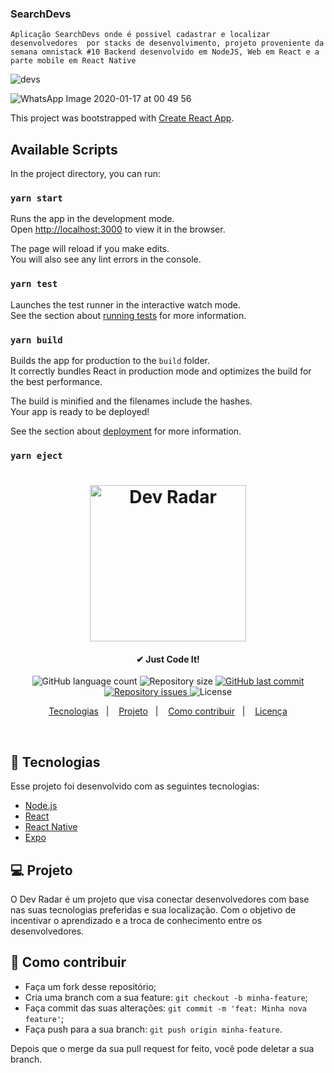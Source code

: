### SearchDevs
`Aplicação SearchDevs onde é possivel cadastrar e localizar desenvolvedores  por stacks de desenvolvimento, projeto proveniente da semana omnistack #10 Backend desenvolvido em NodeJS, Web em React e a parte mobile em React Native`


![devs](https://user-images.githubusercontent.com/48248470/72473145-d4b57180-37c4-11ea-93ca-06c7e8903f54.png)

![WhatsApp Image 2020-01-17 at 00 49 56](https://user-images.githubusercontent.com/48248470/72581809-5ab5e300-38bf-11ea-99e8-92c992373865.jpeg)

This project was bootstrapped with [Create React App](https://github.com/facebook/create-react-app).

## Available Scripts

In the project directory, you can run:

### `yarn start`

Runs the app in the development mode.<br />
Open [http://localhost:3000](http://localhost:3000) to view it in the browser.

The page will reload if you make edits.<br />
You will also see any lint errors in the console.

### `yarn test`

Launches the test runner in the interactive watch mode.<br />
See the section about [running tests](https://facebook.github.io/create-react-app/docs/running-tests) for more information.

### `yarn build`

Builds the app for production to the `build` folder.<br />
It correctly bundles React in production mode and optimizes the build for the best performance.

The build is minified and the filenames include the hashes.<br />
Your app is ready to be deployed!

See the section about [deployment](https://facebook.github.io/create-react-app/docs/deployment) for more information.

### `yarn eject`


<h1 align="center">
    <img alt="Dev Radar" title="#ben10" src=".github/logo.png" width="250px" />
</h1>

<h4 align="center">
  ✔ Just Code It!
</h4>
<p align="center">
  <img alt="GitHub language count" src="https://img.shields.io/github/languages/count/guilhermepaitax/dev-radar.svg">

  <img alt="Repository size" src="https://img.shields.io/github/repo-size/guilhermepaitax/dev-radar.svg">
  
  <a href="https://github.com/guilhermepaitax/dev-radar/commits/master">
    <img alt="GitHub last commit" src="https://img.shields.io/github/last-commit/guilhermepaitax/dev-radar.svg">
  </a>

  <a href="https://github.com/guilhermepaitax/dev-radar/issues">
    <img alt="Repository issues" src="https://img.shields.io/github/issues/guilhermepaitax/dev-radar.svg">
  </a>

  <img alt="License" src="https://img.shields.io/badge/license-MIT-brightgreen">
</p>

<p align="center">
  <a href="#rocket-tecnologias">Tecnologias</a>&nbsp;&nbsp;&nbsp;|&nbsp;&nbsp;&nbsp;
  <a href="#-projeto">Projeto</a>&nbsp;&nbsp;&nbsp;|&nbsp;&nbsp;&nbsp;
  <!-- <a href="#🔖-layout">Layout</a>&nbsp;&nbsp;&nbsp;|&nbsp;&nbsp;&nbsp; -->
  <a href="#-como-contribuir">Como contribuir</a>&nbsp;&nbsp;&nbsp;|&nbsp;&nbsp;&nbsp;
  <a href="#memo-licença">Licença</a>
</p>

<br>

<!-- <p align="center">
  <img alt="Frontend" src=".github/devradar.png" width="100%">
</p> -->

## :rocket: Tecnologias

Esse projeto foi desenvolvido com as seguintes tecnologias:

- [Node.js](https://nodejs.org/en/)
- [React](https://reactjs.org)
- [React Native](https://facebook.github.io/react-native/)
- [Expo](https://expo.io/)

## 💻 Projeto

O Dev Radar é um projeto que visa conectar desenvolvedores com base nas suas tecnologias preferidas e sua localização. Com o objetivo de incentivar o aprendizado e a troca de conhecimento entre os desenvolvedores.

<!-- ## 🔖 Layout

Você pode baixar o layout do projeto no formato `.sketch` através [desse link](https://rocketseat-cdn.s3-sa-east-1.amazonaws.com/semana-omnistack/aircnc.sketch).

Para abrir o arquivo no formato `.sketch` em qualquer sistema operacional utilize a ferramenta [Zeplin](https://zeplin.io). -->

## 🤔 Como contribuir

- Faça um fork desse repositório;
- Cria uma branch com a sua feature: `git checkout -b minha-feature`;
- Faça commit das suas alterações: `git commit -m 'feat: Minha nova feature'`;
- Faça push para a sua branch: `git push origin minha-feature`.

Depois que o merge da sua pull request for feito, você pode deletar a sua branch.



